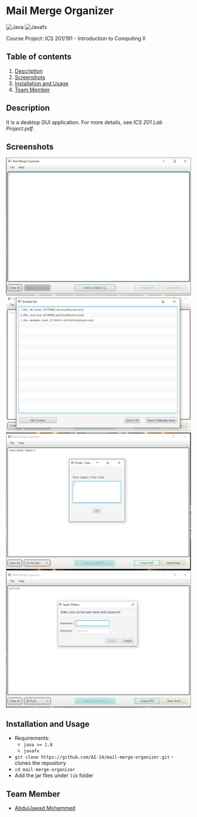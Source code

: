 # Mail Merge Organizer
![Java](https://img.shields.io/badge/Java-5181b8?style=flat&logo=java&logoColor=white)
![Javafx](https://img.shields.io/badge/-Javafx-orange?style=flat)
  
Course Project: ICS 201/191 - Introduction to Computing II

## Table of contents
1. [Description](#description)
2. [Screenshots](#screenshots)
3. [Installation and Usage](#installation-usage)
4. [Team Member](#team-member)

## Description <a name="description"></a>
It is a desktop GUI application. For more details, see *ICS 201 Lab Project.pdf*.
  
## Screenshots <a name="screenshots"></a>
![](images/1.PNG)
![](images/2.PNG)
![](images/3.PNG)
![](images/4.PNG)

## Installation and Usage <a name="installation-usage"></a>
- Requirements:
  - `java >= 1.8`
  - `javafx`
- `git clone https://github.com/AI-14/mail-merge-organizer.git` - clones the repository
- `cd mail-merge-organizer`
- Add the jar files under `lib` folder

## Team Member <a name="team-member"></a>
- [AbdulJawad Mohammed](https://github.com/abbaddon1001)
